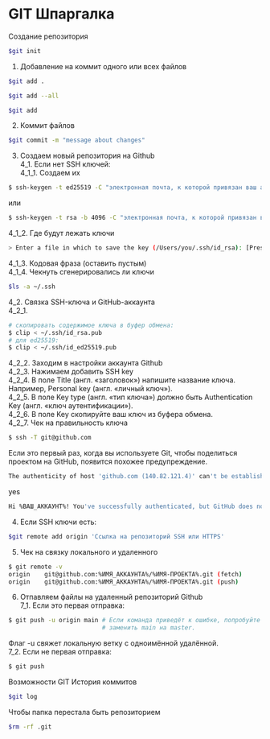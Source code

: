 # GIT Шпаргалка

Создание репозитория  
```bash
$git init
```  
1. Добавление на коммит одного или всех файлов  
```bash
$git add .

$git add --all

$git add
```  
2. Коммит файлов  
```bash
$git commit -m "message about changes"
```  
3. Создаем новый репозитория на Github   
4_1. Если нет SSH ключей:  
4_1_1. Создаем их  
```bash
$ ssh-keygen -t ed25519 -C "электронная почта, к которой привязан ваш аккаунт на GitHub"
```  
или
```bash
$ ssh-keygen -t rsa -b 4096 -C "электронная почта, к которой привязан ваш аккаунт на GitHub"
```  
4_1_2. Где будут лежать ключи
```bash
> Enter a file in which to save the key (/Users/you/.ssh/id_rsa): [Press enter]
```  
4_1_3. Кодовая фраза (оставить пустым)  
4_1_4. Чекнуть сгенерировались ли ключи
```bash
$ls -a ~/.ssh
```  
4_2. Связка SSH-ключа и GitHub-аккаунта  
4_2_1.
```bash
# скопировать содержимое ключа в буфер обмена:
$ clip < ~/.ssh/id_rsa.pub
# для ed25519:
$ clip < ~/.ssh/id_ed25519.pub
```  
4_2_2. Заходим в настройки аккаунта Github  
4_2_3. Нажимаем добавить SSH key  
4_2_4. В поле Title (англ. «заголовок») напишите название ключа. Например, Personal key (англ. «личный ключ»).  
4_2_5. В поле Key type (англ. «тип ключа») должно быть Authentication Key (англ. «ключ аутентификации»).  
4_2_6. В поле Key скопируйте ваш ключ из буфера обмена.  
4_2_7. Чек на правильность ключа  
```bash
$ ssh -T git@github.com
```  
Если это первый раз, когда вы используете Git, чтобы поделиться проектом на GitHub, появится похожее предупреждение.  
```bash
The authenticity of host 'github.com (140.82.121.4)' can't be established. ED25519 key fingerprint is SHA256:+DiY3wvvV6TuJJhbpZisF/zLDA0zPMSvHdkr4UvCOqU. This key is not known by any other names. Are you sure you want to continue connecting (yes/no/[fingerprint])?
```  
yes
```bash
Hi %ВАШ_АККАУНТ%! You've successfully authenticated, but GitHub does not provide shell access.
```  
4. Если SSH ключи есть:  
```bash
$git remote add origin 'Ссылка на репозиторий SSH или HTTPS'
```  
5. Чек на связку локального и удаленного  
```bash
$ git remote -v
origin    git@github.com:%ИМЯ_АККАУНТА%/%ИМЯ-ПРОЕКТА%.git (fetch)
origin    git@github.com:%ИМЯ_АККАУНТА%/%ИМЯ-ПРОЕКТА%.git (push) 
```  
6. Отпавляем файлы на удаленный репозиторий Github  
7_1. Если это первая отправка:  
```bash
$ git push -u origin main # Если команда приведёт к ошибке, попробуйте 
                          # заменить main на master.
```  
Флаг -u свяжет локальную ветку с одноимённой удалённой.  
7_2. Если не первая отправка:
```bash
$ git push
```

Возможности GIT
История коммитов
```bash
$git log
```
Чтобы папка перестала быть репозиторием
```bash
$rm -rf .git
```